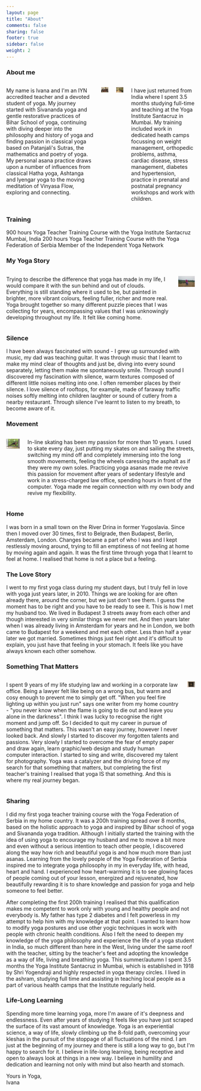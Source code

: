 ```yaml
---
layout: page
title: "About"
comments: false
sharing: false
footer: true
sidebar: false
weight: 2
---
```


### About me

<div class="columns">

<p>My name is Ivana and I'm an IYN accredited teacher and a devoted student of yoga. My journey started with Sivananda yoga and gentle restorative practices of Bihar School of yoga, continuing with diving deeper into the philosophy and history of yoga and finding passion in classical yoga based on Patanjali's Sutras, the mathematics and poetry of yoga. My personal asana practice draws upon a number of influences from classical Hatha yoga, Ashtanga and Iyengar yoga to the moving meditation of Vinyasa Flow, exploring and connecting.</p>

<p class="centeredimage"><img src="../images/yoga_institue_group_photo.jpg" alt="Yoga Institue group photo"></img></p>

<p class="centeredimage"><img src="../images/teaching_in_india.jpg" alt="Teaching in India"></img></p>

<p>I have just returned from India where I spent 3.5 months studying full-time and teaching at the Yoga Institute Santacruz in Mumbai. My training included work in dedicated heath camps focussing on weight management, orthopedic problems, asthma, cardiac disease, stress management, diabetes and hypertension, practice in prenatal and postnatal pregnancy workshops and work with children.</p>

</div>

### Training

900 hours Yoga Teacher Training Course with the Yoga Institute Santacruz Mumbai, India
200 hours Yoga Teacher Training Course with the Yoga Federation of Serbia
Member of the Independent Yoga Network

### My Yoga Story

<div class="columns">

<p>Trying to describe the difference that yoga has made in my life, I would compare it with the sun behind and out of clouds. Everything is still standing where it used to be, but painted in brighter, more vibrant colours, feeling fuller, richer and more real. Yoga brought together so many different puzzle pieces that I was collecting for years, encompassing values that I was unknowingly developing throughout my life. It felt like coming home.</p>

<p class="centeredimage"><img src="../images/meditation_in_tall_grass.jpg" alt="Meditation in tall grass"></img></p>

</div>

### Silence

I have been always fascinated with sound - I grew up surrounded with music, my dad was teaching guitar. It was through music that I learnt to make my mind clear of thoughts and just be, diving into every sound separately, letting them make me spontaneously smile. Through sound I discovered my fascination with silence, warm textures composed of different little noises melting into one. I often remember places by their silence. I love silence of rooftops, for example, made of faraway traffic noises softly melting into children laughter or sound of cutlery from a nearby restaurant. Through silence I've learnt to listen to my breath, to become aware of it.
 
### Movement

<div class="columns">

<p class="centeredimage"><img style="margin-bottom: 2em;" src="../images/BaddhaUdhittaParsvottanasana.jpg" alt="Baddha Udhitta Parsvottanasana"></img></p>

<p>In-line skating has been my passion for more than 10 years. I used to skate every day, just putting my skates on and sailing the streets, switching my mind off and completely immersing into the long smooth movements, feeling the wheels caressing the asphalt as if they were my own soles. Practicing yoga asanas made me revive this passion for movement after years of sedentary lifestyle and work in a stress-charged law office, spending hours in front of the computer. Yoga made me regain connection with my own body and revive my flexibility.</p>

</div>
 
### Home

I was born in a small town on the River Drina in former Yugoslavia. Since then I moved over 30 times, first to Belgrade, then Budapest, Berlin, Amsterdam, London. Changes became a part of who I was and I kept restlessly moving around, trying to fill an emptiness of not feeling at home by moving again and again. It was the first time through yoga that I learnt to feel at home. I realised that home is not a place but a feeling.
 
### The Love Story

I went to my first yoga class during my student days, but I truly fell in love with yoga just years later, in 2010. Things we are looking for are often already there, around the corner, but we just don't see them. I guess the moment has to be right and you have to be ready to see it. This is how I met my husband too. We lived in Budapest 3 streets away from each other and though interested in very similar things we never met. And then years later when I was already living in Amsterdam for years and he in London, we both came to Budapest for a weekend and met each other. Less than half a year later we got married. Sometimes things just feel right and it's difficult to explain, you just have that feeling in your stomach. It feels like you have always known each other somehow.

### Something That Matters

<div class="columns">

<p>I spent 9 years of my life studying law and working in a corporate law office. Being a lawyer felt like being on a wrong bus, but warm and cosy enough to prevent me to simply get off. "When you feel fire lighting up within you just run" says one writer from my home country - "you never know when the flame is going to die out and leave you alone in the darkness". I think I was lucky to recognise the right moment and jump off. So I decided to quit my career in pursue of something that matters. This wasn't an easy journey, however I never looked back. And slowly I started to discover my forgotten talents and passions. Very slowly I started to overcome the fear of empty paper and draw again, learn graphic/web design and study human computer interaction. I started to sing and write, discovered my talent for photography. Yoga was a catalyzer and the driving force of my search for that something that matters, but completing the first teacher's training I realised that yoga IS that something. And this is where my real journey began.</p>

<p class="centeredimage"><img src="../images/yoga_institute_window.jpg" alt="Yoga Institute window"></img></p>

</div>

### Sharing

I did my first yoga teacher training course with the Yoga Federation of Serbia in my home country. It was a 200h training spread over 8 months, based on the holistic approach to yoga and inspired by Bihar school of yoga and Sivananda yoga tradition. Although I initially started the training with the idea of using yoga to encourage my husband and me to move a bit more and even without a serious intention to teach other people, I discovered along the way how rich and beautiful yoga is and how much more than just asanas. Learning from the lovely people of the Yoga Federation of Serbia inspired me to integrate yoga philosophy in my in everyday life, with head, heart and hand. I experienced how heart-warming it is to see glowing faces of people coming out of your lesson, energized and rejuvenated, how beautifully rewarding it is to share knowledge and passion for yoga and help someone to feel better.
 
After completing the first 200h training I realised that this qualification makes me competent to work only with young and healthy people and not everybody is. My father has type 2 diabetes and I felt powerless in my attempt to help him with my knowledge at that point. I wanted to learn how to modify yoga postures and use other yogic techniques in work with people with chronic health conditions. Also I felt the need to deepen my knowledge of the yoga philosophy and experience the life of a yoga student in India, so much different than here in the West, living under the same roof with the teacher, sitting by the teacher's feet and adopting the knowledge as a way of life, living and breathing yoga. This summer/autumn I spent 3.5 months the Yoga Institute Santacruz in Mumbai, which is established in 1918 by Shri Yogendraji and highly respected in yoga therapy circles. I lived in the ashram, studying full time and assisting in teaching local people as a part of various health camps that the Institute regularly held.
 
### Life-Long Learning

Spending more time learning yoga, more I'm aware of it's deepness and endlessness. Even after years of studying it feels like you have just scraped the surface of its vast amount of knowledge. Yoga is an experiential science, a way of life, slowly climbing up the 8-fold path, overcoming your kleshas in the pursuit of the stoppage of all fluctuations of the mind. I am just at the beginning of my journey and there is still a long way to go, but I'm happy to search for it. I believe in life-long learning, being receptive and open to always look at things in a new way. I believe in humility and dedication and learning not only with mind but also hearth and stomach.
 
Yours in Yoga,  
Ivana